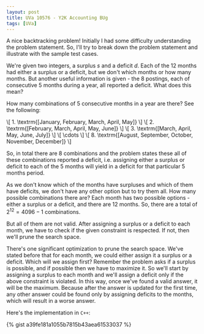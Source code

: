 ```yaml
---
layout: post
title: UVa 10576 - Y2K Accounting BUg
tags: [UVa]
---
```


A nice backtracking problem! Initially I had some difficulty understanding the problem statement. So, I'll try to break down the problem statement and illustrate with the sample test cases.

We're given two integers, a surplus $s$ and a deficit $d$. Each of the $12$ months had either a surplus or a deficit, but we don't which months or how many months. But another useful information is given - the $8$ postings, each of consecutive $5$ months during a year, all reported a deficit. What does this mean?

How many combinations of $5$ consecutive months in a year are there? See the following:

\\[ 1. \textrm{[January, February, March, April, May]} \\]
\\[ 2. \textrm{[February, March, April, May, June]} \\]
\\[ 3. \textrm{[March, April, May, June, July]} \\]
\\[ \cdots \\]
\\[ 8. \textrm{[August, September, October, November, December]} \\]

So, in total there are $8$ combinations and the problem states these all of these combinations reported a deficit, i.e. assigning either a surplus or deficit to each of the $5$ months will yield in a deficit for that particular $5$ months period. 

As we don't know which of the months have surpluses and which of them have deficits, we don't have any other option but to try them all. How many possible combinations there are? Each month has two possible options - either a surplus or a deficit, and there are $12$ months. So, there are a total of $2^{12} = 4096 - 1$ combinations.

But all of them are not valid. After assigning a surplus or a deficit to each month, we have to check if the given constraint is respected. If not, then we'll prune the search space. 

There's one significant optimization to prune the search space. We've stated before that for each month, we could either assign it a surplus or a deficit. Which will we assign first? Remember the problem asks if a surplus is possible, and if possible then we have to maximize it. So we'll start by assigning a surplus to each month and we'll assign a deficit only if the above constraint is violated. In this way, once we've found a valid answer, it will be the maximum. Because after the answer is updated for the first time, any other answer could be found only by assigning deficits to the months, which will result in a worse answer.

Here's the implementation in ``C++``:

{% gist a39fe181a1055b7815b43aea61533037 %}